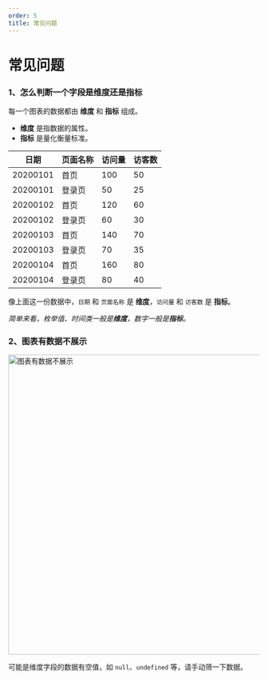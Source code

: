 ```yaml
---
order: 5
title: 常见问题
---
```

# 常见问题

### 1、怎么判断一个字段是维度还是指标

每一个图表的数据都由 **维度** 和 **指标** 组成。
- **维度** 是指数据的属性。
- **指标** 是量化衡量标准。

|  日期      | 页面名称 |  访问量  | 访客数 |
|  -------  | ------- |  -----  | ----  |
| 20200101  | 首页     |  100    | 50    |
| 20200101  | 登录页   |  50    | 25    |
| 20200102  | 首页     |  120    | 60    |
| 20200102  | 登录页   |  60    | 30    |
| 20200103  | 首页     |  140    | 70    |
| 20200103  | 登录页   |  70    | 35    |
| 20200104  | 首页     |  160    | 80    |
| 20200104  | 登录页   |  80    | 40    |

像上面这一份数据中，`日期` 和 `页面名称` 是 **维度**，`访问量` 和 `访客数` 是 **指标**。

*简单来看，枚举值、时间类一般是**维度**，数字一般是**指标**。*

### 2、图表有数据不展示

<img src="https://img.alicdn.com/imgextra/i2/O1CN011ro0R824CdjdEdkUC_!!6000000007355-2-tps-1610-754.png" alt="图表有数据不展示" width="600"/>

可能是维度字段的数据有空值，如 `null`、`undefined` 等，请手动筛一下数据。
